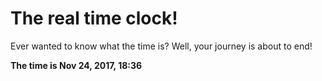 # The real time clock!

Ever wanted to know what the time is? Well, your journey is about to end!

**The time is Nov 24, 2017, 18:36**